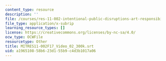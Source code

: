 ```yaml
---
content_type: resource
description: ''
file: /courses/res-11-002-intentional-public-disruptions-art-responsibility-and-pedagogy-fall-2017/a196510858b623d155b9c4d3b1017a06_MITRES11-002F17_Video_02_300k.srt
file_type: application/x-subrip
learning_resource_types: []
license: https://creativecommons.org/licenses/by-nc-sa/4.0/
ocw_type: OCWFile
resourcetype: Other
title: MITRES11-002F17_Video_02_300k.srt
uid: a1965108-58b6-23d1-55b9-c4d3b1017a06
---
```


